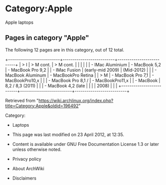 Category:Apple
==============

Apple laptops

Pages in category "Apple"
-------------------------

The following 12 pages are in this category, out of 12 total.

+--------------------------+--------------------------+--------------------------+
| > I                      | > M cont.                | > M cont.                |
|                          |                          |                          |
| -   IMac Aluminium       | -   MacBook 5,2          | -   MacBook Pro 9,2      |
| -   IMac Fusion          |     (early-mid 2009)     |     (Mid-2012)           |
|                          | -   MacBook Aluminum     | -   MacBookPro Retina    |
| > M                      | -   MacBook Pro 7,1      | -   MacBookPro10,x       |
|                          | -   MacBook Pro 8,1 /    | -   MacBookPro11,x       |
| -   MacBook              |     8,2 / 8,3 (2011)     |                          |
| -   MacBook 4,2 (late    |                          |                          |
|     2008)                |                          |                          |
+--------------------------+--------------------------+--------------------------+

Retrieved from
"https://wiki.archlinux.org/index.php?title=Category:Apple&oldid=196492"

Category:

-   Laptops

-   This page was last modified on 23 April 2012, at 12:35.
-   Content is available under GNU Free Documentation License 1.3 or
    later unless otherwise noted.
-   Privacy policy
-   About ArchWiki
-   Disclaimers
